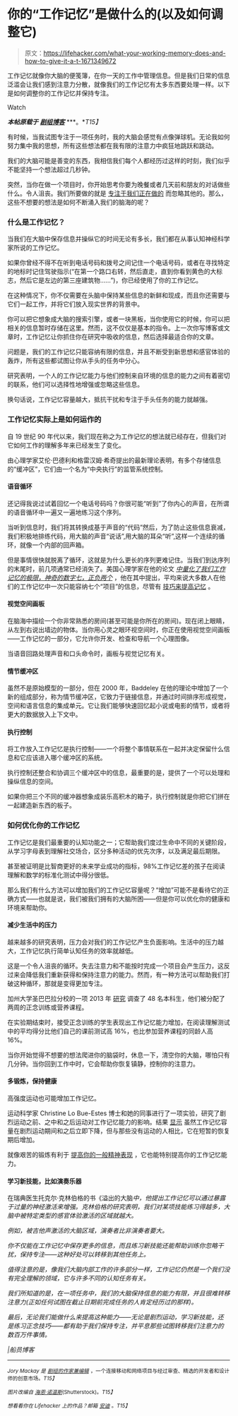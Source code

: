# 你的“工作记忆”是做什么的(以及如何调整它)

> 原文：<https://lifehacker.com/what-your-working-memory-does-and-how-to-give-it-a-t-1671349672>

工作记忆就像你大脑的便笺簿，在你一天的工作中管理信息。但是我们日常的信息泛滥会让我们感到注意力分散，就像我们的工作记忆有太多东西要处理一样。以下是如何调整你的工作记忆并保持专注。

Watch

***本帖原载于*** [***剧组博客***](http://blog.pickcrew.com/put-memory-work/) ***。**T15】*

有时候，当我试图专注于一项任务时，我的大脑会感觉有点像弹球机。无论我如何努力集中我的思想，所有这些想法都在我有限的注意力中疯狂地跳跃和跳动。

我们的大脑可能是善变的东西，我相信我们每个人都经历过这样的时刻，我们似乎不能坚持一个想法超过几秒钟。

突然，当你在做一个项目时，你开始思考你要为晚餐或者几天前和朋友的对话做些什么。令人沮丧。我们所要做的就是 [专注于我们正在做的](https://lifehacker.com/why-your-memory-sucks-and-what-you-can-do-about-it-596782066) 而忽略其他的。那么，这些不想要的想法是如何不断涌入我们的脑海的呢？

### 什么是工作记忆？

当我们在大脑中保存信息并操纵它的时间无论有多长，我们都在从事认知神经科学家所说的工作记忆。

如果你曾经不得不在听到电话号码和拨号之间记住一个电话号码，或者在寻找特定的地标时记住驾驶指示(“在第一个路口右转，然后直走，直到你看到黄色的大标志，然后它是左边的第三座建筑物……”)，你已经使用了你的工作记忆。

在这种情况下，你不仅需要在头脑中保持某些信息的新鲜和现成，而且你还需要与它们一起工作，并将它们放入现实世界的背景中。

你可以把它想象成大脑的搜索引擎，或者一块黑板，当你使用它的时候，你可以把相关的信息暂时存储在这里。然而，这不仅仅是基本的指令。上一次你写博客或文章时，工作记忆让你抓住你在研究中吸收的信息，然后选择最适合你的文章。

问题是，我们的工作记忆只能容纳有限的信息，并且不断受到新思想和感官体验的轰炸，所有这些都试图让你从手头的任务中分心。

研究表明，一个人的工作记忆能力与他们控制来自环境的信息的能力之间有着密切的联系，他们可以选择性地增强或忽略这些信息。

换句话说，工作记忆容量越大，抵抗干扰和专注于手头任务的能力就越强。

### 工作记忆实际上是如何运作的

自 19 世纪 90 年代以来，我们现在称之为工作记忆的想法就已经存在，但我们对它如何工作的理解多年来已经发生了变化。

由心理学家艾伦·巴德利和格雷汉姆·希奇提出的最新理论表明，有多个存储信息的“缓冲区”，它们由一个名为“中央执行”的监管系统控制。

#### 语音循环

还记得我说过试着回忆一个电话号码吗？你很可能“听到”了你内心的声音，在所谓的语音循环中一遍又一遍地练习这个序列。

当听到信息时，我们将其转换成基于声音的“代码”然后，为了防止这些信息衰减，我们积极地排练代码，用大脑的声音“说话”,用大脑的耳朵“听”,这样一个连续的循环，就像一个内部的回声箱。

但是事情很快就脱离了循环，这就是为什么更长的序列更难记住。当我们到达序列的末尾时，前几项通常已经消失了。美国心理学家在他的论文 [*中量化了我们工作记忆的极限，神奇的数字七，正负两个*](http://en.wikipedia.org/wiki/The_Magical_Number_Seven,_Plus_or_Minus_Two) ，他在其中提出，平均来说大多数人在他们的工作记忆中一次只能容纳七个“项目”的信息，尽管有 [技巧来提高记忆](https://lifehacker.com/how-your-memory-works-and-three-ways-to-improve-it-1370487727) 。

#### 视觉空间画板

在脑海中描绘一个你非常熟悉的房间(甚至可能是你所在的房间)。现在闭上眼睛，从左到右说出墙边的物体。当你用心灵之眼环视空间时，你正在使用视觉空间画板——工作记忆的一部分，它允许你开发、检查和导航一个心理图像。

当语音回路处理声音和口头命令时，画板与视觉记忆有关。

#### 情节缓冲区

虽然不是原始模型的一部分，但在 2000 年，Baddeley 在他的理论中增加了一个新的组成部分，称为情节缓冲区，它致力于链接信息，并通过时间排序形成视觉，空间和语言信息的集成单元。它让我们能够快速回忆起小说或电影的情节，或者将更大的数据放入上下文中。

#### 执行控制

将工作放入工作记忆是执行控制——一个将整个事情联系在一起并决定保留什么信息和它应该进入哪个缓冲区的系统。

执行控制还整合和协调三个缓冲区中的信息，最重要的是，提供了一个可以处理和操纵信息的空间。

如果你把三个不同的缓冲器想象成装乐高积木的箱子，执行控制就是你把它们拼在一起建造新东西的板子。

### 如何优化你的工作记忆

工作记忆是我们最重要的认知功能之一；它帮助我们度过生命中不同的关键阶段，从学习字母表到理解社交场合，区分多种活动的优先次序，以及满足最后期限。

甚至被证明是比智商更好的未来学业成功的指标，98%工作记忆差的孩子在阅读理解和数学的标准化测试中得分很低。

那么我们有什么方法可以增加我们的工作记忆容量呢？“增加”可能不是看待它的正确方式——也就是说，我们被我们拥有的大脑所困——但是你可以优化你的健康和环境来帮助你。

#### 减少生活中的压力

越来越多的研究表明，压力会对我们的工作记忆产生负面影响。生活中的压力越大，工作记忆执行简单认知任务的效率就越低。

这是一个令人沮丧的循环。失去注意力和不能按时完成一个项目会产生压力，这反过来会降低我们重新获得和保持注意力的能力。然而，有一种方法可以帮助我们打破这种循环，那就是变得更加专注。

加州大学圣巴巴拉分校的一项 2013 年 [研究](https://labs.psych.ucsb.edu/schooler/jonathan/sites/labs.psych.ucsb.edu.schooler.jonathan/files/biblio/10.1177_0956797612459659_0.pdf) 调查了 48 名本科生，他们被分配了两周的正念训练或营养课程。

在实验期结束时，接受正念训练的学生表现出工作记忆能力增加，在阅读理解测试中的平均得分比他们自己的课前测试高 16%，也比参加营养课程的同龄人高 16%。

当你开始觉得不想要的想法爬进你的脑袋时，休息一下，清空你的大脑，哪怕只有几分钟。当你回到工作中时，它会帮助你恢复镇静，控制你的注意力。

#### 多锻炼，保持健康

高强度运动也可能增加工作记忆。

运动科学家 Christine Lo Bue-Estes 博士和她的同事进行了一项实验，研究了剧烈运动之前、之中和之后运动对工作记忆能力的影响。结果 [显示](http://www.amsciepub.com/doi/abs/10.2466/pms.107.3.933-945) 虽然工作记忆容量在剧烈运动期间和之后立即下降，但与那些没有运动的人相比，它在短暂的恢复期后增加。

就像艰苦的锻炼有利于 [提高你的一般精神表现](http://blog.pickcrew.com/this-is-your-brain-on-exercise/) ，它也能特别提高你的工作记忆能力。

#### 学习新技能，比如演奏乐器

在瑞典医生托克尔·克林伯格的书《溢出的大脑[](https://global.oup.com/academic/product/the-overflowing-brain-9780195372885?cc=ca&lang=en&)*中，他提出工作记忆可以通过暴露于过量的神经激活来增强。克林伯格的研究表明，我们对某项技能练习得越多，大脑中被特定类型的感官体验激活的区域就越大。*

*例如，被吉他声激活的大脑区域，演奏者比非演奏者要大。*

*你不仅能在工作记忆中保存更多的信息，而且练习新技能还能帮助训练你忽略干扰，保持专注——这种好处可以转移到其他任务上。*

*值得注意的是，像我们大脑内部工作的许多部分一样，工作记忆仍然是一个我们没有完全理解的领域，它与许多不同的认知任务有关。*

*我们所知道的是，在一项任务中，我们的大脑保持信息的能力有限，并且很难转移注意力(正如任何试图在截止日期前完成任务的人肯定经历过的那样)。*

*最后，无论我们能做什么来提高这种能力——无论是剧烈运动，学习新技能，还是练习正念技巧——都有助于我们保持专注，并平息那些试图转移我们注意力的数百万件事情。*

*|船员博客*

* * *

*<small>*Jory Mackay 是*</small> [<small>*剧组的作家兼编辑*</small>](http://pickcrew.com/) <small>*，一个连接移动和网络项目与经过审查、精选的开发者和设计师的创意市场。*T15】</small>*

*<small>*图片改编自*</small> [<small>*海恩·诺温斯*</small>](http://www.shutterstock.com/pic.mhtml?id=98545694&src=id)<small>*(Shutterstock)。*T15】</small>*

*<small>*想看看你在 Lifehacker 上的作品？邮箱*</small> [<small>*安迪*</small>](mailto:andy@lifehacker.com) <small>*。*T15】</small>*